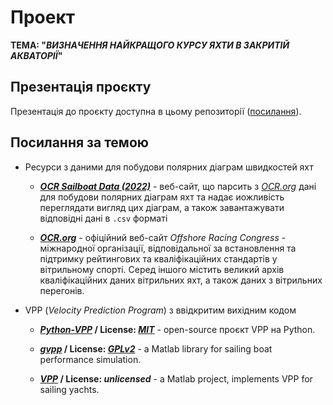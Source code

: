 # Проект
**ТЕМА: "_ВИЗНАЧЕННЯ НАЙКРАЩОГО КУРСУ ЯХТИ В ЗАКРИТІЙ АКВАТОРІЇ_"**

## Презентація проєкту

Презентація до проєкту доступна в цьому репозиторії ([посилання]()).


## Посилання за темою

* Ресурси з даними для побудови полярних діаграм швидкостей яхт

  * [___OCR Sailboat Data (2022)___](https://jieter.github.io/orc-data/site/) - 
    веб-сайт, що парсить з [_OCR.org_](https://orc.org/) дані для побудови полярних діаграм яхт та надає иожливість переглядати вигляд цих діаграм, 
    а також завантажувати відповідні дані в `.csv` форматі
  
  * [___OCR.org___](https://orc.org/) -
    офіційний веб-сайт _Offshore Racing Congress_ - міжнародної організації, відповідальної за встановлення та підтримку рейтингових та кваліфікаційних стандартів у вітрильному спорті.
    Серед іншого містить великий архів кваліфікаційних даних вітрильних яхт, а також даних з вітрильних перегонів.

* VPP (_Velocity Prediction Program_) з ввідкритим вихідним кодом

  * **[_Python-VPP_](https://github.com/marinlauber/Python-VPP) / License: [_MIT_](https://github.com/marinlauber/Python-VPP/blob/master/LICENSE)** - 
    open-source проєкт VPP на Python.
  
  * **[_gvpp_](https://sourceforge.net/projects/gvpp/) / License: [_GPLv2_](https://www.gnu.org/licenses/old-licenses/gpl-2.0.html)** - 
    a Matlab library for sailing boat performance simulation. 
  
  * **[_VPP_]() / License: _unlicensed_** -
    a Matlab project, implements VPP for sailing yachts. 
    